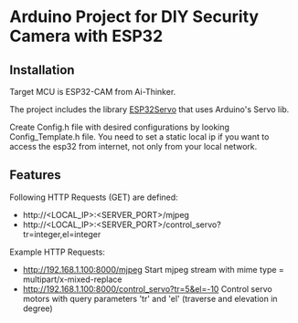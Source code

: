 # Arduino Project for DIY Security Camera with ESP32

## Installation

Target MCU is ESP32-CAM from Ai-Thinker.

The project includes the library [ESP32Servo](https://github.com/jkb-git/ESP32Servo) that uses Arduino's Servo lib.

Create Config.h file with desired configurations by looking Config_Template.h file.
You need to set a static local ip if you want to access the esp32 from internet, not only from your local network.

## Features

Following HTTP Requests (GET) are defined:

- http://&#60;LOCAL_IP&#62;:&#60;SERVER_PORT&#62;/mjpeg
- http://&#60;LOCAL_IP&#62;:&#60;SERVER_PORT&#62;/control_servo?tr=integer,el=integer

Example HTTP Requests:

- http://192.168.1.100:8000/mjpeg
Start mjpeg stream with mime type = multipart/x-mixed-replace
- http://192.168.1.100:8000/control_servo?tr=5&el=-10
Control servo motors with query parameters 'tr' and 'el' (traverse and elevation in degree)

